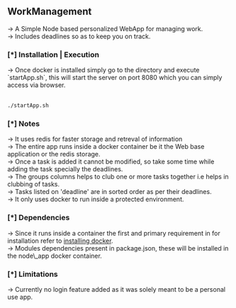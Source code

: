 <h2> WorkManagement </h2>

-> A Simple Node based personalized WebApp for managing work.<br>
-> Includes deadlines so as to keep you on track. <br>

<h3>[*] Installation | Execution</h3>
-> Once docker is installed simply go to the directory and execute `startApp.sh`, this will start the server on port 8080 which you can simply access via browser.</br>
<br>

```bash
./startApp.sh
```

<h3>[*] Notes</h3>
-> It uses redis for faster storage and retreval of information <br>
-> The entire app runs inside a docker container be it the Web base application or the redis storage. <br>
-> Once a task is added it cannot be modified, so take some time while adding the task specially the deadlines. <br>
-> The groups columns helps to club one or more tasks together i.e helps in clubbing of tasks.<br>
-> Tasks listed on 'deadline' are in sorted order as per their deadlines.<br>
-> It only uses docker to run inside a protected environment.<br>

<h3>[*] Dependencies</h3>
-> Since it runs inside a container the first and primary requirement in for installation refer to <a href="https://docs.docker.com/install/">installing docker</a>. <br>
-> Modules dependencies present in package.json, these will be installed in the node\_app docker container.<br>

<h3>[*] Limitations</h3>
-> Currently no login feature added as it was solely meant to be a personal use app. </br>

